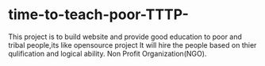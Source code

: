 # time-to-teach-poor-TTTP-
This project is to build website and provide good education to poor and tribal people,its like opensource project
It will hire the people based on thier qulification and logical ability.
Non Profit Organization(NGO).
